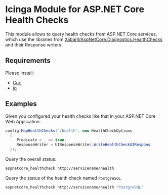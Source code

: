 # Icinga Module for ASP.NET Core Health Checks

This module allows to query health checks from ASP.NET Core services, which use the libraries from [Xabaril/AspNetCore.Diagnostics.HealthChecks][0] and their Response writers:

## Requirements

Please install:

- [Curl][1]
- [jq][2]

## Examples

Given you configured your health checks like that in your ASP.NET Core Web Application:

```c#
config.MapHealthChecks("/health", new HealthCheckOptions
  {
     Predicate = _ => true,
     ResponseWriter = UIResponseWriter.WriteHealthCheckUIRespons
  });
```



Query the overall status:

```bash
aspnetcore_healthcheck http://servicename/health
```



Query the status of the health check named `PostgreSQL`

```bash
aspnetcore_healthcheck http://servicename/health "PostgreSQL"
```



​	

[0]: https://github.com/Xabaril/AspNetCore.Diagnostics.HealthChecks
[1]: https://curl.haxx.se/
[2]: https://stedolan.github.io/jq/
